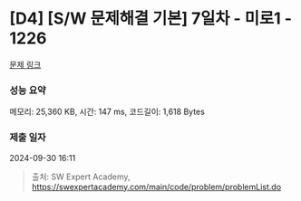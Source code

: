 # [D4] [S/W 문제해결 기본] 7일차 - 미로1 - 1226 

[문제 링크](https://swexpertacademy.com/main/code/problem/problemDetail.do?contestProbId=AV14vXUqAGMCFAYD) 

### 성능 요약

메모리: 25,360 KB, 시간: 147 ms, 코드길이: 1,618 Bytes

### 제출 일자

2024-09-30 16:11



> 출처: SW Expert Academy, https://swexpertacademy.com/main/code/problem/problemList.do